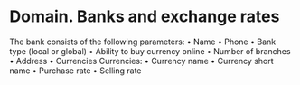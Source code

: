 # Domain. Banks and exchange rates
The bank consists of the following parameters:
•	Name
•	Phone
•	Bank type (local or global)
•	Ability to buy currency online
•	Number of branches
•	Address
•	Currencies
Currencies:
•	Currency name
•	Currency short name
•	Purchase rate
•	Selling rate